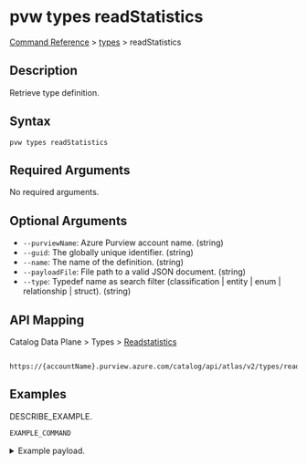 # pvw types readStatistics
[Command Reference](../../../README.md#command-reference) > [types](./main.md) > readStatistics

## Description
Retrieve type definition.

## Syntax
```
pvw types readStatistics
```

## Required Arguments
No required arguments.

## Optional Arguments
- `--purviewName`: Azure Purview account name. (string)
- `--guid`: The globally unique identifier. (string)
- `--name`: The name of the definition. (string)
- `--payloadFile`: File path to a valid JSON document. (string)
- `--type`: Typedef name as search filter (classification | entity | enum | relationship | struct). (string)

## API Mapping
Catalog Data Plane > Types > [Readstatistics]()
```
 https://{accountName}.purview.azure.com/catalog/api/atlas/v2/types/readStatistics
```

## Examples
DESCRIBE_EXAMPLE.
```powershell
EXAMPLE_COMMAND
```
<details><summary>Example payload.</summary>
<p>

```json
PASTE_JSON_HERE
```
</p>
</details>